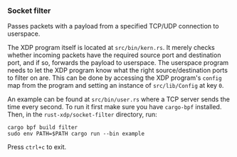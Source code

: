 ### Socket filter

Passes packets with a payload from a specified TCP/UDP connection to userspace.

The XDP program itself is located at ```src/bin/kern.rs```. It merely checks whether incoming packets have the 
required source port and destination port, and if so, forwards the payload to userspace. The userspace program needs 
to let the XDP program know what the right source/destination ports to filter on are. This can be done by accessing 
the XDP program's ```config``` map from the program and setting an instance of ```src/lib/Config``` at key ```0```.

An example can be found at ```src/bin/user.rs``` where a TCP server sends the time every second.  To run it first 
make sure you have ```cargo-bpf``` installed.  Then, in the ```rust-xdp/socket-filter``` directory, run:

    cargo bpf build filter
    sudo env PATH=$PATH cargo run --bin example

Press ```ctrl+c``` to exit.
